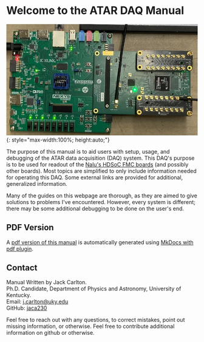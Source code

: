 # Welcome to the ATAR DAQ Manual

![DAQ_Image](images/hdsoc.png){: style="max-width:100%; height:auto;"}

The purpose of this manual is to aid users with setup, usage, and debugging of the ATAR data acquisition (DAQ) system. This DAQ's purpose is to be used for readout of the [Nalu's HDSoC FMC boards](https://support.naluscientific.com/boards/hdsocv1-evalr2/) (and possibly other boards). Most topics are simplified to only include information needed for operating this DAQ. Some external links are provided for additional, generalized information.

Many of the guides on this webpage are thorough, as they are aimed to give solutions to problems I've encountered. However, every system is different; there may be some additional debugging to be done on the user's end.

## PDF Version

A [pdf version of this manual](pdfs/manual.pdf) is automatically generated using [MkDocs with pdf plugin](https://pypi.org/project/mkdocs-with-pdf/).

## Contact
Manual Written by Jack Carlton. <br>
Ph.D. Candidate, Department of Physics and Astronomy, University of Kentucky.
<br>
<i class="fas fa-envelope"></i> Email: [j.carlton@uky.edu](mailto:j.carlton@uky.edu)
<br>
<i class="fab fa-github"></i> GitHub: [jaca230](https://github.com/jaca230)


Feel free to reach out with any questions, to correct mistakes, point out missing information, or otherwise. Feel free to contribute additional information on github or otherwise.
